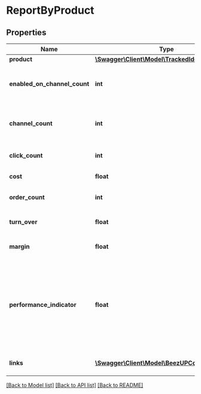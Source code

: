 # ReportByProduct

## Properties
Name | Type | Description | Notes
------------ | ------------- | ------------- | -------------
**product** | [**\Swagger\Client\Model\TrackedIdentifedProduct**](TrackedIdentifedProduct.md) |  | 
**enabled_on_channel_count** | **int** | The count of channel where this product is enabled | 
**channel_count** | **int** | The channel count where this product can be enabled | 
**click_count** | **int** | The click count for this product | 
**cost** | **float** | The cost for this product | 
**order_count** | **int** | The order count for this product | 
**turn_over** | **float** | The Turnover for this product | 
**margin** | **float** | The margin for this product | 
**performance_indicator** | **float** | The performance indicator based on the performance indicator formula indicated in the request for this product | 
**links** | [**\Swagger\Client\Model\BeezUPCommonLink2[]**](BeezUPCommonLink2.md) | The action list on this product | 

[[Back to Model list]](../README.md#documentation-for-models) [[Back to API list]](../README.md#documentation-for-api-endpoints) [[Back to README]](../README.md)



